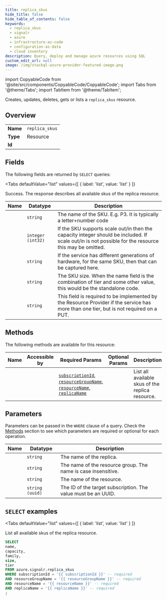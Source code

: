 ```yaml
--- 
title: replica_skus
hide_title: false
hide_table_of_contents: false
keywords:
  - replica_skus
  - signalr
  - azure
  - infrastructure-as-code
  - configuration-as-data
  - cloud inventory
description: Query, deploy and manage azure resources using SQL
custom_edit_url: null
image: /img/stackql-azure-provider-featured-image.png
---
```


import CopyableCode from '@site/src/components/CopyableCode/CopyableCode';
import Tabs from '@theme/Tabs';
import TabItem from '@theme/TabItem';

Creates, updates, deletes, gets or lists a <code>replica_skus</code> resource.

## Overview
<table><tbody>
<tr><td><b>Name</b></td><td><code>replica_skus</code></td></tr>
<tr><td><b>Type</b></td><td>Resource</td></tr>
<tr><td><b>Id</b></td><td><CopyableCode code="azure.signalr.replica_skus" /></td></tr>
</tbody></table>

## Fields

The following fields are returned by `SELECT` queries:

<Tabs
    defaultValue="list"
    values={[
        { label: 'list', value: 'list' }
    ]}
>
<TabItem value="list">

Success. The response describes all available skus of the replica resource.

<table>
<thead>
    <tr>
    <th>Name</th>
    <th>Datatype</th>
    <th>Description</th>
    </tr>
</thead>
<tbody>
<tr>
    <td><CopyableCode code="name" /></td>
    <td><code>string</code></td>
    <td>The name of the SKU. E.g. P3. It is typically a letter+number code</td>
</tr>
<tr>
    <td><CopyableCode code="capacity" /></td>
    <td><code>integer (int32)</code></td>
    <td>If the SKU supports scale out/in then the capacity integer should be included. If scale out/in is not possible for the resource this may be omitted.</td>
</tr>
<tr>
    <td><CopyableCode code="family" /></td>
    <td><code>string</code></td>
    <td>If the service has different generations of hardware, for the same SKU, then that can be captured here.</td>
</tr>
<tr>
    <td><CopyableCode code="size" /></td>
    <td><code>string</code></td>
    <td>The SKU size. When the name field is the combination of tier and some other value, this would be the standalone code. </td>
</tr>
<tr>
    <td><CopyableCode code="tier" /></td>
    <td><code>string</code></td>
    <td>This field is required to be implemented by the Resource Provider if the service has more than one tier, but is not required on a PUT.</td>
</tr>
</tbody>
</table>
</TabItem>
</Tabs>

## Methods

The following methods are available for this resource:

<table>
<thead>
    <tr>
    <th>Name</th>
    <th>Accessible by</th>
    <th>Required Params</th>
    <th>Optional Params</th>
    <th>Description</th>
    </tr>
</thead>
<tbody>
<tr>
    <td><a href="#list"><CopyableCode code="list" /></a></td>
    <td><CopyableCode code="select" /></td>
    <td><a href="#parameter-subscriptionId"><code>subscriptionId</code></a>, <a href="#parameter-resourceGroupName"><code>resourceGroupName</code></a>, <a href="#parameter-resourceName"><code>resourceName</code></a>, <a href="#parameter-replicaName"><code>replicaName</code></a></td>
    <td></td>
    <td>List all available skus of the replica resource.</td>
</tr>
</tbody>
</table>

## Parameters

Parameters can be passed in the `WHERE` clause of a query. Check the [Methods](#methods) section to see which parameters are required or optional for each operation.

<table>
<thead>
    <tr>
    <th>Name</th>
    <th>Datatype</th>
    <th>Description</th>
    </tr>
</thead>
<tbody>
<tr id="parameter-replicaName">
    <td><CopyableCode code="replicaName" /></td>
    <td><code>string</code></td>
    <td>The name of the replica.</td>
</tr>
<tr id="parameter-resourceGroupName">
    <td><CopyableCode code="resourceGroupName" /></td>
    <td><code>string</code></td>
    <td>The name of the resource group. The name is case insensitive.</td>
</tr>
<tr id="parameter-resourceName">
    <td><CopyableCode code="resourceName" /></td>
    <td><code>string</code></td>
    <td>The name of the resource.</td>
</tr>
<tr id="parameter-subscriptionId">
    <td><CopyableCode code="subscriptionId" /></td>
    <td><code>string (uuid)</code></td>
    <td>The ID of the target subscription. The value must be an UUID.</td>
</tr>
</tbody>
</table>

## `SELECT` examples

<Tabs
    defaultValue="list"
    values={[
        { label: 'list', value: 'list' }
    ]}
>
<TabItem value="list">

List all available skus of the replica resource.

```sql
SELECT
name,
capacity,
family,
size,
tier
FROM azure.signalr.replica_skus
WHERE subscriptionId = '{{ subscriptionId }}' -- required
AND resourceGroupName = '{{ resourceGroupName }}' -- required
AND resourceName = '{{ resourceName }}' -- required
AND replicaName = '{{ replicaName }}' -- required
;
```
</TabItem>
</Tabs>
